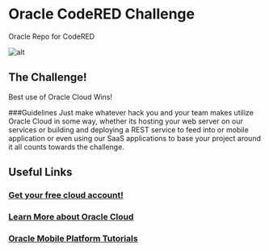 # Oracle CodeRED Challenge
Oracle Repo for CodeRED

![alt](https://flexagon.com/wp-content/uploads/2017/03/Oracle-Cloud-2-300x194.png)

## The Challenge!
Best use of Oracle Cloud Wins!

###Guidelines
Just make whatever hack you and your team makes utilize Oracle Cloud in some way, whether its hosting your web server on our services or building and deploying a REST service to feed into or mobile application or even using our SaaS applications to base your project around it all counts towards the challenge. 

## Useful Links

### [Get your free cloud account!](https://cloud.oracle.com/en_US/tryit)

### [Learn More about Oracle Cloud](https://cloud.oracle.com/home)


### [Oracle Mobile Platform Tutorials](https://www.youtube.com/user/OracleMobilePlatform)
